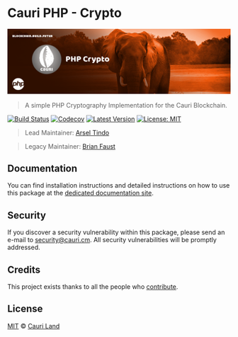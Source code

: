 # Cauri PHP - Crypto

<p align="center">
    <img src="https://github.com/cauriland/php-crypto/raw/master/banner.png" />
</p>

> A simple PHP Cryptography Implementation for the Cauri Blockchain.

[![Build Status](https://badgen.now.sh/circleci/github/cauriland/php-crypto)](https://circleci.com/gh/cauriland/php-crypto)
[![Codecov](https://badgen.now.sh/codecov/c/github/cauriland/php-crypto)](https://codecov.io/gh/cauriland/php-crypto)
[![Latest Version](https://badgen.now.sh/github/release/cauriland/php-crypto)](https://github.com/cauriland/php-crypto/releases)
[![License: MIT](https://badgen.now.sh/badge/license/MIT/green)](https://opensource.org/licenses/MIT)

> Lead Maintainer: [Arsel Tindo](https://github.com/tnga)

> Legacy Maintainer: [Brian Faust](https://github.com/faustbrian)

## Documentation

You can find installation instructions and detailed instructions on how to use this package at the [dedicated documentation site](https://docs.cauri.cm/sdk/cryptography/php.html).

## Security

If you discover a security vulnerability within this package, please send an e-mail to security@cauri.cm. All security vulnerabilities will be promptly addressed.

## Credits

This project exists thanks to all the people who [contribute](../../contributors).

## License

[MIT](LICENSE) © [Cauri Land](https://cauri.cm)

